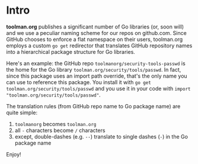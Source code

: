 # Intro

**toolman.org** publishes a significant number of Go libraries (or, soon will) and we use a peculiar naming scheme for our repos on github.com.  Since GitHub chooses to enforce a flat namespace on their users, toolman.org employs a custom `go get` redirector that translates GitHub repository names into a hierarchical package structure for Go libraries.

Here's an example: the GitHub repo `toolmanorg/security-tools-passwd` is the home for the Go library `toolman.org/security/tools/passwd`.  In fact, since this package uses an import path override, that's the only name you can use to reference this package. You install it with `go get toolman.org/security/tools/passwd` and you use it in your code with `import "toolman.org/security/tools/passwd"`.

The translation rules (from GitHub repo name to Go package name) are quite simple:

1. `toolmanorg` becomes `toolman.org`
1. all `-` characters become `/` characters
1. except, double-dashes (e.g. `--`) translate to single dashes (`-`) in the Go package name

Enjoy!

